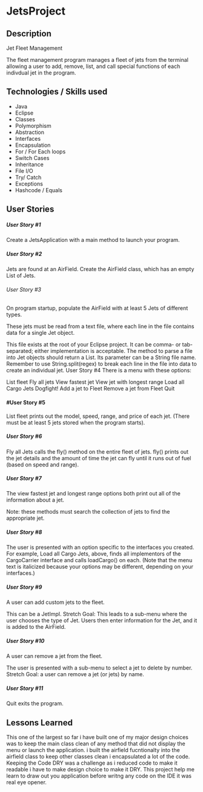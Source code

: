 # JetsProject


## Description 

Jet Fleet Management

The fleet management program manages a fleet of jets from the terminal allowing a user to add, remove, list, and call special functions of each indivdual jet in the program.

## Technologies / Skills used
* Java
* Eclipse
* Classes
* Polymorphism
* Abstraction
* Interfaces
* Encapsulation
* For / For Each loops
* Switch Cases
* Inheritance
* File I/O
* Try/ Catch
* Exceptions
* Hashcode / Equals



## User Stories 

##### User Story #1
Create a JetsApplication with a main method to launch your program.

##### User Story #2
Jets are found at an AirField. Create the AirField class, which has an empty List of Jets.

###### User Story #3
On program startup, populate the AirField with at least 5 Jets of different types.

These jets must be read from a text file, where each line in the file contains data for a single Jet object.

This file exists at the root of your Eclipse project. It can be comma- or tab-separated; either implementation is acceptable.
The method to parse a file into Jet objects should return a List<Jet>. Its parameter can be a String file name.
Remember to use String.split(regex) to break each line in the file into data to create an individual jet.
User Story #4
There is a menu with these options:

List fleet
Fly all jets
View fastest jet
View jet with longest range
Load all Cargo Jets
Dogfight!
Add a jet to Fleet
Remove a jet from Fleet
Quit

#### #User Story #5
List fleet prints out the model, speed, range, and price of each jet. (There must be at least 5 jets stored when the program starts).

##### User Story #6
Fly all Jets calls the fly() method on the entire fleet of jets. fly() prints out the jet details and the amount of time the jet can fly until it runs out of fuel (based on speed and range).

##### User Story #7
The view fastest jet and longest range options both print out all of the information about a jet.

Note: these methods must search the collection of jets to find the appropriate jet.

##### User Story #8
The user is presented with an option specific to the interfaces you created. For example, Load all Cargo Jets, above, finds all implementors of the CargoCarrier interface and calls loadCargo() on each. (Note that the menu text is italicized because your options may be different, depending on your interfaces.)

##### User Story #9
A user can add custom jets to the fleet.

This can be a JetImpl.
Stretch Goal: This leads to a sub-menu where the user chooses the type of Jet.
Users then enter information for the Jet, and it is added to the AirField.

##### User Story #10
A user can remove a jet from the fleet.

The user is presented with a sub-menu to select a jet to delete by number.
Stretch Goal: a user can remove a jet (or jets) by name.

##### User Story #11
Quit exits the program.



## Lessons Learned 
This one of the largest so far i have built one of my major design choices was to keep the main class clean of any method that did not display the menu or launch the application. i built the airfield fucntionalty into the airfield class to keep other classes clean i encapsulated a lot of the code. Keeping the Code DRY was a challenge as i reduced code to make it readable i have to make design choice to make it DRY. This project help me learn to draw out you application before writng any code on the IDE it was real eye opener.

